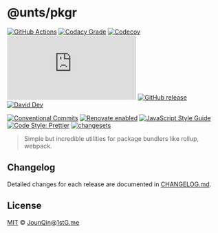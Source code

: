 # @unts/pkgr

[![GitHub Actions](https://github.com/un-ts/pkgr/workflows/CI/badge.svg)](https://github.com/un-ts/pkgr/actions/workflows/ci.yml)
[![Codacy Grade](https://img.shields.io/codacy/grade/f0d7917efb7d4ea7afb46fee4de37f5d)](https://www.codacy.com/gh/un-ts/pkgr)
[![Codecov](https://img.shields.io/codecov/c/gh/un-ts/pkgr)](https://codecov.io/gh/un-ts/pkgr)
[![type-coverage](https://img.shields.io/badge/dynamic/json.svg?label=type-coverage&prefix=%E2%89%A5&suffix=%&query=$.typeCoverage.atLeast&uri=https%3A%2F%2Fraw.githubusercontent.com%2Fun-ts%2Fpkgr%2Fmaster%2Fpackage.json)](https://github.com/plantain-00/type-coverage)
[![GitHub release](https://img.shields.io/github/release/un-ts/pkgr)](https://github.com/un-ts/pkgr/releases)
[![David Dev](https://img.shields.io/david/dev/un-ts/pkgr.svg)](https://david-dm.org/un-ts/pkgr?type=dev)

[![Conventional Commits](https://img.shields.io/badge/conventional%20commits-1.0.0-yellow.svg)](https://conventionalcommits.org)
[![Renovate enabled](https://img.shields.io/badge/renovate-enabled-brightgreen.svg)](https://renovatebot.com/)
[![JavaScript Style Guide](https://img.shields.io/badge/code_style-standard-brightgreen.svg)](https://standardjs.com)
[![Code Style: Prettier](https://img.shields.io/badge/code_style-prettier-ff69b4.svg)](https://github.com/prettier/prettier)
[![changesets](https://img.shields.io/badge/maintained%20with-changesets-176de3.svg)](https://github.com/atlassian/changesets)

> Simple but incredible utilities for package bundlers like rollup, webpack.

## Changelog

Detailed changes for each release are documented in [CHANGELOG.md](./CHANGELOG.md).

## License

[MIT][] © [JounQin][]@[1stG.me][]

[1stg.me]: https://www.1stg.me
[jounqin]: https://GitHub.com/JounQin
[mit]: http://opensource.org/licenses/MIT

